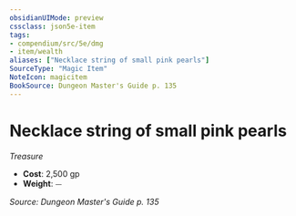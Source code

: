 ```yaml
---
obsidianUIMode: preview
cssclass: json5e-item
tags:
- compendium/src/5e/dmg
- item/wealth
aliases: ["Necklace string of small pink pearls"]
SourceType: "Magic Item"
NoteIcon: magicitem
BookSource: Dungeon Master's Guide p. 135
---
```

# Necklace string of small pink pearls
*Treasure*  

- **Cost**: 2,500 gp
- **Weight**: ⏤

*Source: Dungeon Master's Guide p. 135*